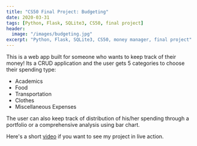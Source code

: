 ```yaml
---
title: "CS50 Final Project: Budgeting"
date: 2020-03-31
tags: [Python, Flask, SQLite3, CS50, final project]
header:
  image: "/images/budgeting.jpg"
excerpt: "Python, Flask, SQLite3, CS50, money manager, final project"
---
```


This is a web app built for someone who wants to keep track of their money! Its a
CRUD application and the user gets 5 categories to choose their spending type:

- Academics
- Food
- Transportation
- Clothes
- Miscellaneous Expenses

The user can also keep track of distribution of his/her spending through a portfolio or a comprehensive analysis using bar chart.

Here's a short [video](https://youtu.be/_hMlUxm6W6I) if you want to see my project in live action.
